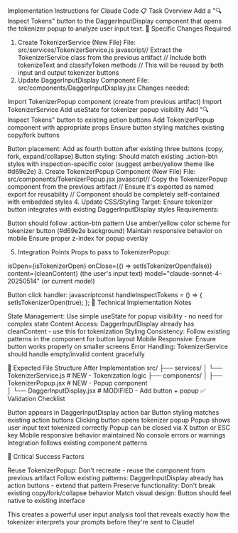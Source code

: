 Implementation Instructions for Claude Code
📋 Task Overview
Add a "🔍 Inspect Tokens" button to the DaggerInputDisplay component that opens the tokenizer popup to analyze user input text.
🎯 Specific Changes Required
1. Create TokenizerService (New File)
File: src/services/TokenizerService.js
javascript// Extract the TokenizerService class from the previous artifact
// Include both tokenizeText and classifyToken methods
// This will be reused by both input and output tokenizer buttons
2. Update DaggerInputDisplay Component
File: src/components/DaggerInputDisplay.jsx
Changes needed:

Import TokenizerPopup component (create from previous artifact)
Import TokenizerService
Add useState for tokenizer popup visibility
Add "🔍 Inspect Tokens" button to existing action buttons
Add TokenizerPopup component with appropriate props
Ensure button styling matches existing copy/fork buttons

Button placement: Add as fourth button after existing three buttons (copy, fork, expand/collapse)
Button styling: Should match existing .action-btn styles with inspection-specific color (suggest amber/yellow theme like #d69e2e)
3. Create TokenizerPopup Component (New File)
File: src/components/TokenizerPopup.jsx
javascript// Copy the TokenizerPopup component from the previous artifact
// Ensure it's exported as named export for reusability
// Component should be completely self-contained with embedded styles
4. Update CSS/Styling
Target: Ensure tokenizer button integrates with existing DaggerInputDisplay styles
Requirements:

Button should follow .action-btn pattern
Use amber/yellow color scheme for tokenizer button (#d69e2e background)
Maintain responsive behavior on mobile
Ensure proper z-index for popup overlay

5. Integration Points
Props to pass to TokenizerPopup:

isOpen={isTokenizerOpen}
onClose={() => setIsTokenizerOpen(false)}
content={cleanContent} (the user's input text)
model="claude-sonnet-4-20250514" (or current model)

Button click handler:
javascriptconst handleInspectTokens = () => {
  setIsTokenizerOpen(true);
};
🔧 Technical Implementation Notes

State Management: Use simple useState for popup visibility - no need for complex state
Content Access: DaggerInputDisplay already has cleanContent - use this for tokenization
Styling Consistency: Follow existing patterns in the component for button layout
Mobile Responsive: Ensure button works properly on smaller screens
Error Handling: TokenizerService should handle empty/invalid content gracefully

🎯 Expected File Structure After Implementation
src/
├── services/
│   └── TokenizerService.js          # NEW - Tokenization logic
├── components/
│   ├── TokenizerPopup.jsx           # NEW - Popup component  
│   └── DaggerInputDisplay.jsx       # MODIFIED - Add button + popup
✅ Validation Checklist

 Button appears in DaggerInputDisplay action bar
 Button styling matches existing action buttons
 Clicking button opens tokenizer popup
 Popup shows user input text tokenized correctly
 Popup can be closed via X button or ESC key
 Mobile responsive behavior maintained
 No console errors or warnings
 Integration follows existing component patterns

🚨 Critical Success Factors

Reuse TokenizerPopup: Don't recreate - reuse the component from previous artifact
Follow existing patterns: DaggerInputDisplay already has action buttons - extend that pattern
Preserve functionality: Don't break existing copy/fork/collapse behavior
Match visual design: Button should feel native to existing interface

This creates a powerful user input analysis tool that reveals exactly how the tokenizer interprets your prompts before they're sent to Claude!